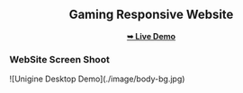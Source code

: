 
<div align="center">
  <h2 align="center">Gaming Responsive Website</h2>
  <a href="https://www.google.com"><strong>➥ Live Demo</strong></a>
</div>

<h3>WebSite Screen Shoot</h3>
![Unigine Desktop Demo](./image/body-bg.jpg)

